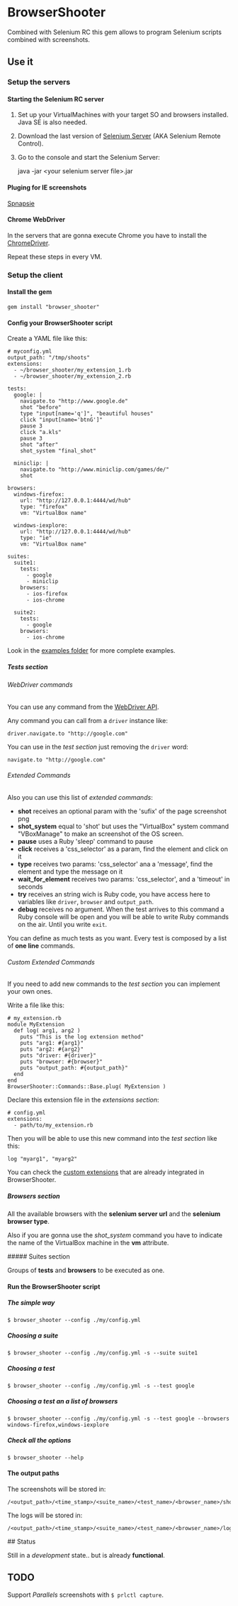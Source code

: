 # BrowserShooter

Combined with Selenium RC this gem allows to program Selenium scripts combined with screenshots.

## Use it

### Setup the servers

#### Starting the Selenium RC server

1. Set up your VirtualMachines with your target SO and browsers installed. Java SE is also needed.
2. Download the last version of [Selenium Server](http://seleniumhq.org/download/) (AKA Selenium Remote Control).
3. Go to the console and start the Selenium Server:

    java -jar &lt;your selenium server file&gt;.jar


#### Pluging for IE screenshots

[Spnapsie](http://snapsie.sourceforge.net/)


#### Chrome WebDriver

In the servers that are gonna execute Chrome you have to install the [ChromeDriver](http://code.google.com/p/selenium/wiki/ChromeDriver).

Repeat these steps in every VM.

### Setup the client

#### Install the gem

    gem install "browser_shooter"

#### Config your BrowserShooter script

Create a YAML file like this:

    # myconfig.yml
    output_path: "/tmp/shoots"
    extensions:
      - ~/browser_shooter/my_extension_1.rb
      - ~/browser_shooter/my_extension_2.rb

    tests:
      google: |
        navigate.to "http://www.google.de"
        shot "before"
        type "input[name='q']", "beautiful houses"
        click "input[name='btnG']"
        pause 3
        click "a.kls"
        pause 3
        shot "after"
        shot_system "final_shot"

      miniclip: |
        navigate.to "http://www.miniclip.com/games/de/"
        shot

    browsers:
      windows-firefox:
        url: "http://127.0.0.1:4444/wd/hub"
        type: "firefox"
        vm: "VirtualBox name"

      windows-iexplore:
        url: "http://127.0.0.1:4444/wd/hub"
        type: "ie"
        vm: "VirtualBox name"

    suites:
      suite1:
        tests:
          - google
          - miniclip
        browsers:
          - ios-firefox
          - ios-chrome

      suite2:
        tests:
          - google
        browsers:
          - ios-chrome


Look in the [examples folder](https://github.com/fguillen/BrowserShooter/tree/master/examples) for more complete examples.

##### Tests section

###### WebDriver commands

You can use any command from the [WebDriver API](http://selenium.googlecode.com/svn/trunk/docs/api/rb/index.html).

Any command you can call from a `driver` instance like:

    driver.navigate.to "http://google.com"

You can use in the _test section_ just removing the `driver` word:

    navigate.to "http://google.com"

###### Extended Commands

Also you can use this list of _extended commands_:

* **shot**              receives an optional param with the 'sufix' of the page screenshot png
* **shot_system**       equal to 'shot' but uses the "VirtualBox" system command "VBoxManage" to make an screenshot of the OS screen.
* **pause**             uses a Ruby 'sleep' command to pause
* **click**             receives a 'css_selector' as a param, find the element and click on it
* **type**              receives two params: 'css_selector' ana a 'message', find the element and type the message on it
* **wait_for_element**  receives two params: 'css_selector', and a 'timeout' in seconds
* **try**               receives an string wich is Ruby code, you have access here to variables like `driver`, `browser` and `output_path`.
* **debug**             receives no argument. When the test arrives to this command a Ruby console will be open and you will be able to write Ruby commands on the air. Until you write `exit`.

You can define as much tests as you want. Every test is composed by a list of **one line** commands.

###### Custom Extended Commands

If you need to add new commands to the _test section_ you can implement your own ones.

Write a file like this:

    # my_extension.rb
    module MyExtension
      def log( arg1, arg2 )
        puts "This is the log extension method"
        puts "arg1: #{arg1}"
        puts "arg2: #{arg2}"
        puts "driver: #{driver}"
        puts "browser: #{browser}"
        puts "output_path: #{output_path}"
      end
    end
    BrowserShooter::Commands::Base.plug( MyExtension )

Declare this extension file in the _extensions section_:

    # config.yml
    extensions:
      - path/to/my_extension.rb

Then you will be able to use this new command into the _test section_ like this:

    log "myarg1", "myarg2"

You can check the [custom extensions](custom_extensions) that are already integrated in BrowserShooter.


##### Browsers section

All the available browsers with the **selenium server url** and the **selenium browser type**.

Also if you are gonna use the _shot_system_ command you have to indicate the name of the VirtualBox machine in the **vm** attribute.

##### Suites section

Groups of **tests** and **browsers** to be executed as one.


#### Run the BrowserShooter script

##### The simple way

    $ browser_shooter --config ./my/config.yml

##### Choosing a suite

    $ browser_shooter --config ./my/config.yml -s --suite suite1

##### Choosing a test

    $ browser_shooter --config ./my/config.yml -s --test google

##### Choosing a test an a list of browsers

    $ browser_shooter --config ./my/config.yml -s --test google --browsers windows-firefox,windows-iexplore

##### Check all the options

    $ browser_shooter --help


#### The output paths

The screenshots will be stored in:

    /<output_path>/<time_stamp>/<suite_name>/<test_name>/<browser_name>/shots

The logs will be stored in:

    /<output_path>/<time_stamp>/<suite_name>/<test_name>/<browser_name>/logs

## Status

Still in a _development_ state.. but is already **functional**.

## TODO

Support _Parallels_ screenshots with `$ prlctl capture`.
